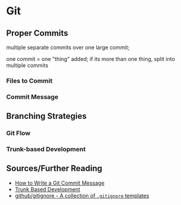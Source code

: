 # Git

## Proper Commits
multiple separate commits over one large commit; 

one commit = one "thing" added; if its more than one thing, split into multiple commits
### Files to Commit
### Commit Message
## Branching Strategies
### Git Flow
### Trunk-based Development
## Sources/Further Reading
* [How to Write a Git Commit Message](https://chris.beams.io/posts/git-commit/)
* [Trunk Based Development](https://trunkbaseddevelopment.com/)
* [github/gitignore - A collection of `.gitignore` templates](https://github.com/github/gitignore)
